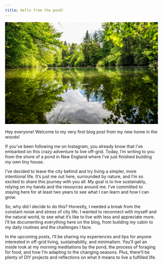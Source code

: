 ```yaml
---
title: Hello from the pond!
---
```


![Pond reflecting dense shore of green trees](/images/pond.jpg)

Hey everyone! Welcome to my very first blog post from my new home in the woods!

If you’ve been following me on Instagram, you already know that I’ve embarked on this crazy adventure to live off-grid. Today, I’m writing to you from the shore of a pond in New England where I’ve just finished building my own tiny house.

I’ve decided to leave the city behind and try living a simpler, more intentional life. It’s just me out here, surrounded by nature, and I’m so excited to share this journey with you all. My goal is to live sustainably, relying on my hands and the resources around me. I’ve committed to staying here for at least two years to see what I can learn and how I can grow.

So, why did I decide to do this? Honestly, I needed a break from the constant noise and stress of city life. I wanted to reconnect with myself and the natural world, to see what it’s like to live with less and appreciate more. I’ll be documenting everything here on the blog, from building my cabin to my daily routines and the challenges I face.

In the upcoming posts, I’ll be sharing my experiences and tips for anyone interested in off-grid living, sustainability, and minimalism. You’ll get an inside look at my morning meditations by the pond, the process of foraging for food, and how I’m adapting to the changing seasons. Plus, there’ll be plenty of DIY projects and reflections on what it means to live a fulfilled life.
